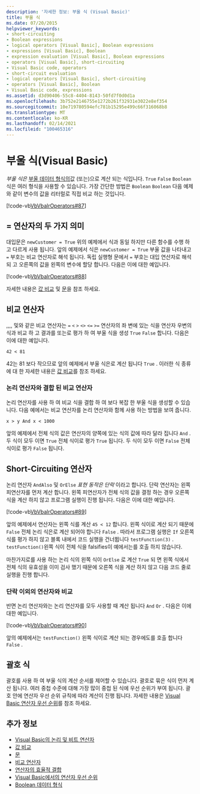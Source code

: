 ```yaml
---
description: '자세한 정보: 부울 식 (Visual Basic)'
title: 부울 식
ms.date: 07/20/2015
helpviewer_keywords:
- short-circuiting
- Boolean expressions
- logical operators [Visual Basic], Boolean expressions
- expressions [Visual Basic], Boolean
- expression evaluation [Visual Basic], Boolean expressions
- operators [Visual Basic], short-circuiting
- Visual Basic code, operators
- short-circuit evaluation
- logical operators [Visual Basic], short-circuiting
- operators [Visual Basic], Boolean
- Visual Basic code, expressions
ms.assetid: d3d90406-55c8-4404-8143-50fd7f0d0d1a
ms.openlocfilehash: 3b752e2146755e1272b261f32931e3022e8ef354
ms.sourcegitcommit: 10e719780594efc781b15295e499c66f316068b8
ms.translationtype: MT
ms.contentlocale: ko-KR
ms.lasthandoff: 02/14/2021
ms.locfileid: "100465316"
---
```

# <a name="boolean-expressions-visual-basic"></a>부울 식(Visual Basic)

*부울 식은* [부울 데이터 형식의](../../../language-reference/data-types/boolean-data-type.md)값 (또는)으로 계산 되는 식입니다. `True` `False` `Boolean` 식은 여러 형식을 사용할 수 있습니다. 가장 간단한 방법은 `Boolean` `Boolean` 다음 예제와 같이 변수의 값을 리터럴로 직접 비교 하는 것입니다.  
  
 [!code-vb[VbVbalrOperators#87](~/samples/snippets/visualbasic/VS_Snippets_VBCSharp/VbVbalrOperators/VB/Class1.vb#87)]  
  
## <a name="two-meanings-of-the--operator"></a>= 연산자의 두 가지 의미  

 대입문은 `newCustomer = True` 위의 예제에서 식과 동일 하지만 다른 함수를 수행 하 고 다르게 사용 됩니다. 앞의 예제에서 식은 `newCustomer = True` 부울 값을 나타내고 `=` 부호는 비교 연산자로 해석 됩니다. 독립 실행형 문에서 `=` 부호는 대입 연산자로 해석 되 고 오른쪽의 값을 왼쪽의 변수에 할당 합니다. 다음은 이에 대한 예입니다.  
  
 [!code-vb[VbVbalrOperators#88](~/samples/snippets/visualbasic/VS_Snippets_VBCSharp/VbVbalrOperators/VB/Class1.vb#88)]  
  
 자세한 내용은 [값 비교](value-comparisons.md) 및 [문](../../../language-reference/statements/index.md)을 참조 하세요.  
  
## <a name="comparison-operators"></a>비교 연산자  

 ,,,, 및와 같은 비교 연산자는 `=` `<` `>` `<>` `<=` `>=` 연산자의 좌 변에 있는 식을 연산자 우변의 식과 비교 하 고 결과를 또는로 평가 하 여 부울 식을 생성 `True` `False` 합니다. 다음은 이에 대한 예입니다.  
  
 `42 < 81`  
  
 42는 81 보다 작으므로 앞의 예제에서 부울 식은로 계산 됩니다 `True` . 이러한 식 종류에 대 한 자세한 내용은 [값 비교](value-comparisons.md)를 참조 하세요.  
  
### <a name="comparison-operators-combined-with-logical-operators"></a>논리 연산자와 결합 된 비교 연산자  

 논리 연산자를 사용 하 여 비교 식을 결합 하 여 보다 복잡 한 부울 식을 생성할 수 있습니다. 다음 예에서는 비교 연산자를 논리 연산자와 함께 사용 하는 방법을 보여 줍니다.  
  
 `x > y And x < 1000`  
  
 앞의 예제에서 전체 식의 값은 연산자의 양쪽에 있는 식의 값에 따라 달라 집니다 `And` . 두 식이 모두 이면 `True` 전체 식이로 평가 `True` 됩니다. 두 식이 모두 이면 `False` 전체 식이로 평가 `False` 됩니다.  
  
## <a name="short-circuiting-operators"></a>Short-Circuiting 연산자  

 논리 연산자 `AndAlso` 및 `OrElse` *표현 동작은 단락* 이라고 합니다. 단락 연산자는 왼쪽 피연산자를 먼저 계산 합니다. 왼쪽 피연산자가 전체 식의 값을 결정 하는 경우 오른쪽 식을 계산 하지 않고 프로그램 실행이 진행 됩니다. 다음은 이에 대한 예입니다.  
  
 [!code-vb[VbVbalrOperators#89](~/samples/snippets/visualbasic/VS_Snippets_VBCSharp/VbVbalrOperators/VB/Class1.vb#89)]  
  
 앞의 예제에서 연산자는 왼쪽 식를 계산 `45 < 12` 합니다. 왼쪽 식이로 계산 되기 때문에 `False` 전체 논리 식은로 계산 되어야 합니다 `False` . 따라서 프로그램 실행은 `If` 오른쪽 식를 평가 하지 않고 블록 내에서 코드 실행을 건너뜁니다 `testFunction(3)` . `testFunction()`왼쪽 식이 전체 식을 falsifies이 예에서는를 호출 하지 않습니다.  
  
 마찬가지로를 사용 하는 논리 식의 왼쪽 식이 `OrElse` 로 계산 `True` 되 면 왼쪽 식에서 전체 식의 유효성을 이미 검사 했기 때문에 오른쪽 식을 계산 하지 않고 다음 코드 줄로 실행을 진행 합니다.  
  
### <a name="comparison-with-non-short-circuiting-operators"></a>단락 이외의 연산자와 비교  

 반면 논리 연산자와는 논리 연산자를 모두 사용할 때 계산 됩니다 `And` `Or` . 다음은 이에 대한 예입니다.  
  
 [!code-vb[VbVbalrOperators#90](~/samples/snippets/visualbasic/VS_Snippets_VBCSharp/VbVbalrOperators/VB/Class1.vb#90)]  
  
 앞의 예제에서는 `testFunction()` 왼쪽 식이로 계산 되는 경우에도를 호출 합니다 `False` .  
  
## <a name="parenthetical-expressions"></a>괄호 식  

 괄호를 사용 하 여 부울 식의 계산 순서를 제어할 수 있습니다. 괄호로 묶은 식이 먼저 계산 됩니다. 여러 중첩 수준에 대해 가장 많이 중첩 된 식에 우선 순위가 부여 됩니다. 괄호 안에 연산자 우선 순위 규칙에 따라 계산이 진행 됩니다. 자세한 내용은 [Visual Basic 연산자 우선 순위](../../../language-reference/operators/operator-precedence.md)를 참조 하세요.  
  
## <a name="see-also"></a>추가 정보

- [Visual Basic의 논리 및 비트 연산자](logical-and-bitwise-operators.md)
- [값 비교](value-comparisons.md)
- [문](../statements.md)
- [비교 연산자](../../../language-reference/operators/comparison-operators.md)
- [연산자의 효율적 결합](efficient-combination-of-operators.md)
- [Visual Basic에서의 연산자 우선 순위](../../../language-reference/operators/operator-precedence.md)
- [Boolean 데이터 형식](../../../language-reference/data-types/boolean-data-type.md)
